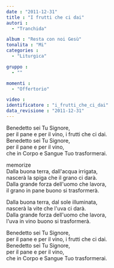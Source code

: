 ```yaml
---
date : "2011-12-31"
title : "I frutti che ci dai"
autori : 
  - "Tranchida"

album : "Resta con noi Gesù"
tonalita : "Mi"
categories : 
  - "Liturgica"

gruppo : 
  - ""

momenti : 
  - "Offertorio"

video : 
identificatore : "i_frutti_che_ci_dai"
data_revisione : "2011-12-31"
---
```

  
  
  
  
  
  
  
  
  
Benedetto sei Tu Signore,  
per il pane e per il vino, i frutti che ci dai.  
Benedetto sei Tu Signore,  
per il pane e per il vino,  
che in Corpo e Sangue Tuo trasformerai.  
  
  
memorize  
Dalla buona terra, dall'acqua irrigata,  
nascerà la spiga che il grano ci darà.  
Dalla grande forza dell'uomo che lavora,  
il grano in pane buono si trasformerà.   
  
  
  
Dalla buona terra, dal sole illuminata,  
nascerà la vite che l'uva ci darà.  
Dalla grande forza dell'uomo che lavora,  
l'uva in vino buono si trasformerà.   
  
  
Benedetto sei Tu Signore,  
per il pane e per il vino, i frutti che ci dai.  
Benedetto sei Tu Signore,  
per il pane e per il vino,  
che in Corpo e Sangue Tuo trasformerai.    
  
  
  

